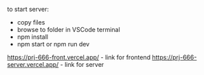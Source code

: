 to start server:
- copy files
- browse to folder in VSCode terminal
- npm install
- npm start or npm run dev
  
https://prj-666-front.vercel.app/  - link for frontend
https://prj-666-server.vercel.app/ - link for server
